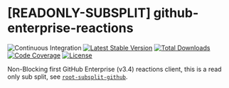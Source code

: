 # [READONLY-SUBSPLIT] github-enterprise-reactions


![Continuous Integration](https://github.com/php-api-clients/github-enterprise-reactions/workflows/Continuous%20Integration/badge.svg)
[![Latest Stable Version](https://poser.pugx.org/api-clients/github-enterprise-reactions/v/stable.png)](https://packagist.org/packages/api-clients/github-enterprise-reactions)
[![Total Downloads](https://poser.pugx.org/api-clients/github-enterprise-reactions/downloads.png)](https://packagist.org/packages/api-clients/github-enterprise-reactions)
[![Code Coverage](https://scrutinizer-ci.com/g/php-api-clients/github-enterprise-reactions/badges/coverage.png?b==)](https://scrutinizer-ci.com/g/php-api-clients/github-enterprise-reactions/?branch=)
[![License](https://poser.pugx.org/api-clients/github-enterprise-reactions/license.png)](https://packagist.org/packages/api-clients/github-enterprise-reactions)

Non-Blocking first GitHub Enterprise (v3.4) reactions client, this is a read only sub split, see [`root-subsplit-github`](https://github.com/php-api-clients/root-subsplit-github).
